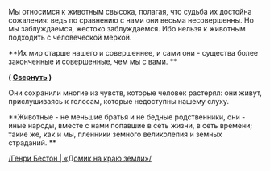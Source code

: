 Мы относимся к животным свысока, полагая, что судьба их достойна сожаления: ведь по сравнению с нами они весьма несовершенны. Но мы заблуждаемся, жестоко заблуждаемся. Ибо нельзя к животным подходить с человеческой меркой.

**Их мир старше нашего и совершеннее, и сами они - существа более законченные и совершенные, чем мы с вами. **

**( [Свернуть](https://evan-gcrm.livejournal.com/1557813.html#cutid1) )**

Они сохранили многие из чувств, которые человек растерял: они живут, прислушиваясь к голосам, которые недоступны нашему слуху.

**Животные - не меньшие братья и не бедные родственники, они - иные народы, вместе с нами попавшие в сеть жизни, в сеть времени; такие же, как и мы, пленники земного великолепия и земных страданий. **

[/Генри Бестон | «Домик на краю земли»/](http://synchrozeta.livejournal.com/153532.html)